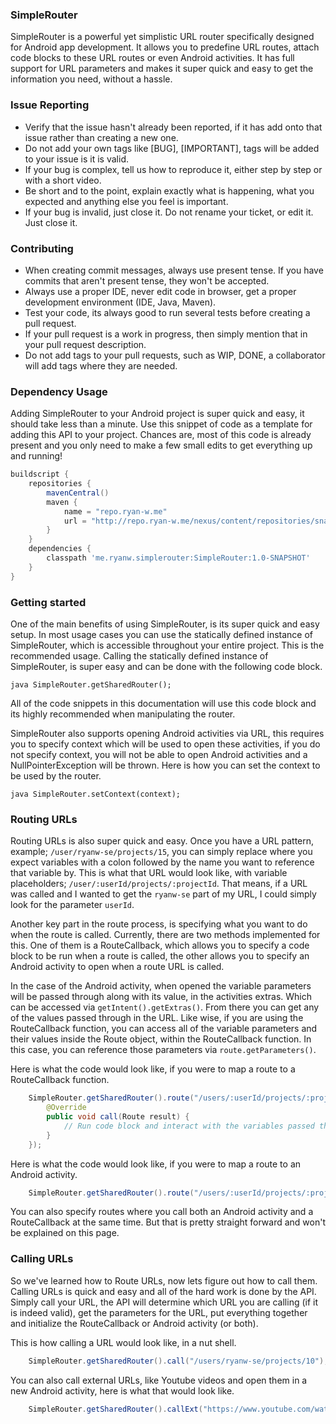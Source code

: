 ### SimpleRouter

SimpleRouter is a powerful yet simplistic URL router specifically designed for Android app development. It allows you to
predefine URL routes, attach code blocks to these URL routes or even Android activities. It has full support for URL parameters
and makes it super quick and easy to get the information you need, without a hassle.

### Issue Reporting

* Verify that the issue hasn't already been reported, if it has add onto that issue rather than creating a new one.
* Do not add your own tags like [BUG], [IMPORTANT], tags will be added to your issue is it is valid.
* If your bug is complex, tell us how to reproduce it, either step by step or with a short video.
* Be short and to the point, explain exactly what is happening, what you expected and anything else you feel is important.
* If your bug is invalid, just close it. Do not rename your ticket, or edit it. Just close it.

### Contributing

* When creating commit messages, always use present tense. If you have commits that aren't present tense, they won't be accepted.
* Always use a proper IDE, never edit code in browser, get a proper development environment (IDE, Java, Maven).
* Test your code, its always good to run several tests before creating a pull request.
* If your pull request is a work in progress, then simply mention that in your pull request description.
* Do not add tags to your pull requests, such as WIP, DONE, a collaborator will add tags where they are needed.

### Dependency Usage

Adding SimpleRouter to your Android project is super quick and easy, it should take less than a minute. Use this snippet of code
as a template for adding this API to your project. Chances are, most of this code is already present and you only need to make a 
few small edits to get everything up and running!

```gradle
buildscript {
    repositories {
        mavenCentral()
        maven {
            name = "repo.ryan-w.me"
            url = "http://repo.ryan-w.me/nexus/content/repositories/snapshots/"
        }
    }
    dependencies {
        classpath 'me.ryanw.simplerouter:SimpleRouter:1.0-SNAPSHOT'
    }
}
```

### Getting started

One of the main benefits of using SimpleRouter, is its super quick and easy setup. In most usage cases you can use the statically
defined instance of SimpleRouter, which is accessible throughout your entire project. This is the recommended usage. Calling the
statically defined instance of SimpleRouter, is super easy and can be done with the following code block.

```java SimpleRouter.getSharedRouter();```

All of the code snippets in this documentation will use this code block and its highly recommended when manipulating the router.

SimpleRouter also supports opening Android activities via URL, this requires you to specify context which will be used to open 
these activities, if you do not specify context, you will not be able to open Android activities and a NullPointerException will
be thrown. Here is how you can set the context to be used by the router.

```java SimpleRouter.setContext(context);```

### Routing URLs

Routing URLs is also super quick and easy. Once you have a URL pattern, example; ```/user/ryanw-se/projects/15```, you can simply 
replace where you expect variables with a colon followed by the name you want to reference that variable by. This is what that
URL would look like, with variable placeholders; ```/user/:userId/projects/:projectId```. That means, if a URL was called and I 
wanted to get the ```ryanw-se``` part of my URL, I could simply look for the parameter ```userId```.

Another key part in the route process, is specifying what you want to do when the route is called. Currently, there are two
methods implemented for this. One of them is a RouteCallback, which allows you to specify a code block to be run when a route is
called, the other allows you to specify an Android activity to open when a route URL is called.

In the case of the Android activity, when opened the variable parameters will be passed through along with its value, in the activities
extras. Which can be accessed via ```getIntent().getExtras()```. From there you can get any of the values passed through in the URL. Like wise, 
if you are using the RouteCallback function, you can access all of the variable parameters and their values inside the Route object, 
within the RouteCallback function. In this case, you can reference those parameters via ```route.getParameters()```.

Here is what the code would look like, if you were to map a route to a RouteCallback function. 

```java
    SimpleRouter.getSharedRouter().route("/users/:userId/projects/:projectId", new RouteCallback<Route>() {
        @Override
        public void call(Route result) {
            // Run code block and interact with the variables passed through the route.
        }
    });
```

Here is what the code would look like, if you were to map a route to an Android activity.

```java
    SimpleRouter.getSharedRouter().route("/users/:userId/projects/:projectId", MyActivity.class);
```

You can also specify routes where you call both an Android activity and a RouteCallback at the same time. But that is
pretty straight forward and won't be explained on this page.

### Calling URLs

So we've learned how to Route URLs, now lets figure out how to call them. Calling URLs is quick and easy and all of the hard
work is done by the API. Simply call your URL, the API will determine which URL you are calling (if it is indeed valid), get
the parameters for the URL, put everything together and initialize the RouteCallback or Android activity (or both).

This is how calling a URL would look like, in a nut shell.

```java
    SimpleRouter.getSharedRouter().call("/users/ryanw-se/projects/10");
```

You can also call external URLs, like Youtube videos and open them in a new Android activity, here is what that would look like.

```java
    SimpleRouter.getSharedRouter().callExt("https://www.youtube.com/watch?v=8To-6VIJZRE");
```






